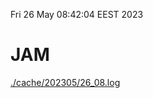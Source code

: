 Fri 26 May 08:42:04 EEST 2023
# JAM
<a href='./cache/202305/26_08.log'>./cache/202305/26_08.log</a>
